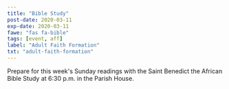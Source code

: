 ```yaml
---
title: "Bible Study"
post-date: 2020-03-11
exp-date: 2020-03-11
fawe: "fas fa-bible"
tags: [event, aff]
label: "Adult Faith Formation"
txt: "adult-faith-formation"
---
```

Prepare for this week's Sunday readings with the Saint Benedict the African Bible Study at 6:30 p.m. in the Parish House.